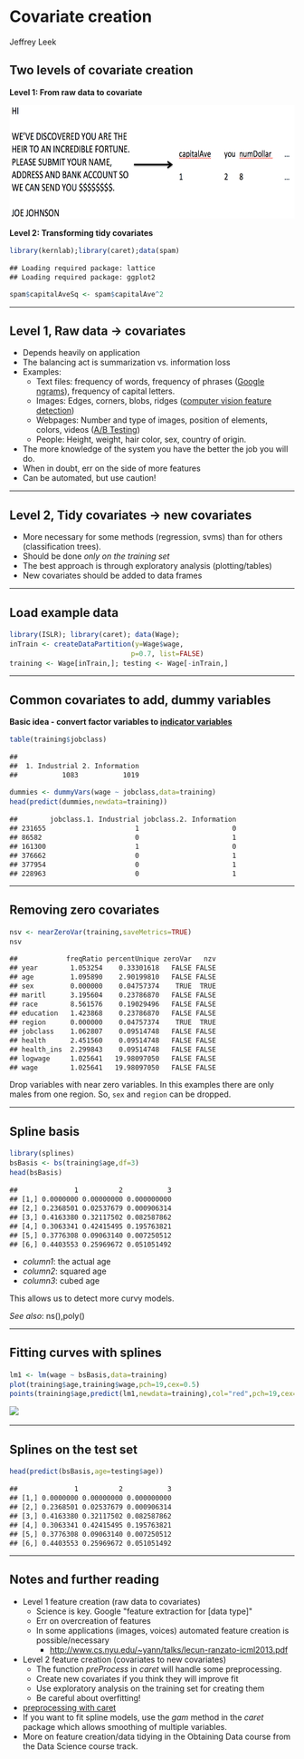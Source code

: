 # Covariate creation
Jeffrey Leek  


## Two levels of covariate creation

**Level 1: From raw data to covariate**

<img class=center src=covCreation1.png height=200>

**Level 2: Transforming tidy covariates** 


```r
library(kernlab);library(caret);data(spam)
```

```
## Loading required package: lattice
## Loading required package: ggplot2
```

```r
spam$capitalAveSq <- spam$capitalAve^2
```


---

## Level 1, Raw data -> covariates

* Depends heavily on application
* The balancing act is summarization vs. information loss
* Examples:
  * Text files: frequency of words, frequency of phrases ([Google ngrams](https://books.google.com/ngrams)), frequency of capital letters.
  * Images: Edges, corners, blobs, ridges ([computer vision feature detection](http://en.wikipedia.org/wiki/Feature_detection_(computer_vision)))
  * Webpages: Number and type of images, position of elements, colors, videos ([A/B Testing](http://en.wikipedia.org/wiki/A/B_testing))
  * People: Height, weight, hair color, sex, country of origin. 
* The more knowledge of the system you have the better the job you will do. 
* When in doubt, err on the side of more features
* Can be automated, but use caution!


---

## Level 2, Tidy covariates -> new covariates

* More necessary for some methods (regression, svms) than for others (classification trees).
* Should be done _only on the training set_
* The best approach is through exploratory analysis (plotting/tables)
* New covariates should be added to data frames



---

## Load example data



```r
library(ISLR); library(caret); data(Wage);
inTrain <- createDataPartition(y=Wage$wage,
                              p=0.7, list=FALSE)
training <- Wage[inTrain,]; testing <- Wage[-inTrain,]
```


---

## Common covariates to add, dummy variables

__Basic idea - convert factor variables to [indicator variables](http://bit.ly/19ZhWB6)__


```r
table(training$jobclass)
```

```
## 
##  1. Industrial 2. Information 
##           1083           1019
```

```r
dummies <- dummyVars(wage ~ jobclass,data=training)
head(predict(dummies,newdata=training))
```

```
##        jobclass.1. Industrial jobclass.2. Information
## 231655                      1                       0
## 86582                       0                       1
## 161300                      1                       0
## 376662                      0                       1
## 377954                      0                       1
## 228963                      0                       1
```



---

## Removing zero covariates


```r
nsv <- nearZeroVar(training,saveMetrics=TRUE)
nsv
```

```
##            freqRatio percentUnique zeroVar   nzv
## year        1.053254    0.33301618   FALSE FALSE
## age         1.095890    2.90199810   FALSE FALSE
## sex         0.000000    0.04757374    TRUE  TRUE
## maritl      3.195604    0.23786870   FALSE FALSE
## race        8.561576    0.19029496   FALSE FALSE
## education   1.423868    0.23786870   FALSE FALSE
## region      0.000000    0.04757374    TRUE  TRUE
## jobclass    1.062807    0.09514748   FALSE FALSE
## health      2.451560    0.09514748   FALSE FALSE
## health_ins  2.299843    0.09514748   FALSE FALSE
## logwage     1.025641   19.98097050   FALSE FALSE
## wage        1.025641   19.98097050   FALSE FALSE
```

Drop variables with near zero variables. In this examples there are only males from one region. So, `sex` and `region` can be dropped.



---

## Spline basis


```r
library(splines)
bsBasis <- bs(training$age,df=3) 
head(bsBasis)
```

```
##              1          2           3
## [1,] 0.0000000 0.00000000 0.000000000
## [2,] 0.2368501 0.02537679 0.000906314
## [3,] 0.4163380 0.32117502 0.082587862
## [4,] 0.3063341 0.42415495 0.195763821
## [5,] 0.3776308 0.09063140 0.007250512
## [6,] 0.4403553 0.25969672 0.051051492
```

- _column1_: the actual age
- _column2_: squared age
- _column3_: cubed age

This allows us to detect more curvy models.

_See also_: ns(),poly()

---

## Fitting curves with splines


```r
lm1 <- lm(wage ~ bsBasis,data=training)
plot(training$age,training$wage,pch=19,cex=0.5)
points(training$age,predict(lm1,newdata=training),col="red",pch=19,cex=0.5)
```

![](CovariateCreation_files/figure-html/unnamed-chunk-2-1.png) 


---

## Splines on the test set


```r
head(predict(bsBasis,age=testing$age))
```

```
##              1          2           3
## [1,] 0.0000000 0.00000000 0.000000000
## [2,] 0.2368501 0.02537679 0.000906314
## [3,] 0.4163380 0.32117502 0.082587862
## [4,] 0.3063341 0.42415495 0.195763821
## [5,] 0.3776308 0.09063140 0.007250512
## [6,] 0.4403553 0.25969672 0.051051492
```


---

## Notes and further reading

* Level 1 feature creation (raw data to covariates)
  * Science is key. Google "feature extraction for [data type]"
  * Err on overcreation of features
  * In some applications (images, voices) automated feature creation is possible/necessary
    * http://www.cs.nyu.edu/~yann/talks/lecun-ranzato-icml2013.pdf
* Level 2 feature creation (covariates to new covariates)
  * The function _preProcess_ in _caret_ will handle some preprocessing.
  * Create new covariates if you think they will improve fit
  * Use exploratory analysis on the training set for creating them
  * Be careful about overfitting!
* [preprocessing with caret](http://caret.r-forge.r-project.org/preprocess.html)
* If you want to fit spline models, use the _gam_ method in the _caret_ package which allows smoothing of multiple variables.
* More on feature creation/data tidying in the Obtaining Data course from the Data Science course track. 
